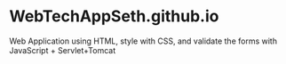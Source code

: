 # WebTechAppSeth.github.io
Web Application using HTML, style with CSS, and validate the forms with JavaScript + Servlet+Tomcat
